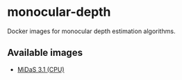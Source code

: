 # monocular-depth
Docker images for monocular depth estimation algorithms.

## Available images

* [MiDaS 3.1 (CPU)](midas3.1_cpu)
